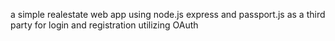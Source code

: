a simple realestate web app using node.js express and passport.js as a third party for login and registration utilizing OAuth 
